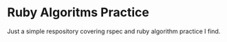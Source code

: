 # Ruby Algoritms Practice

Just a simple respository covering rspec and ruby algorithm practice I find.
